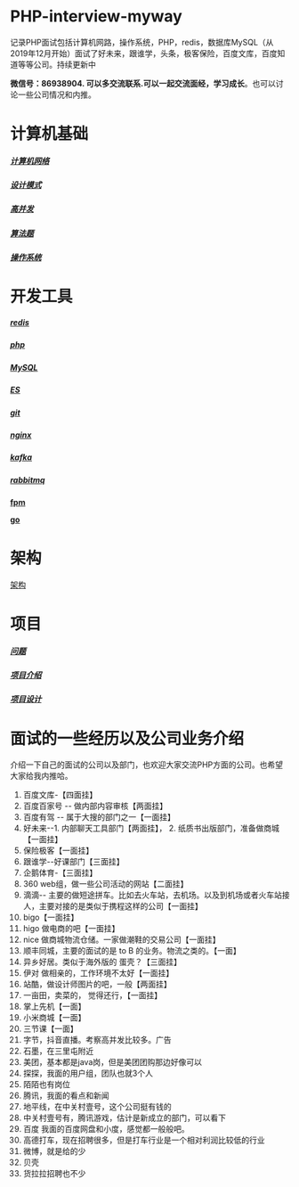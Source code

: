 # PHP-interview-myway
记录PHP面试包括计算机网路，操作系统，PHP，redis，数据库MySQL（从2019年12月开始）面试了好未来，跟谁学，头条，极客保险，百度文库，百度知道等等公司。持续更新中

**微信号：86938904. 可以多交流联系.可以一起交流面经，学习成长**。也可以讨论一些公司情况和内推。



# 计算机基础

##### [计算机网络](计算机网络.md)
##### [设计模式](设计模式.md)
##### [高并发](高并发.md)
##### [算法题](算法题.md)
##### [操作系统]()


# 开发工具

##### [redis](redis.md)
##### [php](php.md)
##### [MySQL](mysql.md)
##### [ES](es.md)
##### [git](git.md)
##### [nginx](nginx.md)
##### [kafka](kafka.md)
##### **[rabbitmq](rabbitmq.md)**

**[fpm](fpm.md)**

**[go](go.md)**



# 架构

[架构](架构.md)



# 项目

##### [问题](问题.md)
##### [项目介绍](项目介绍.md)
##### [项目设计](项目设计.md)



# 面试的一些经历以及公司业务介绍

介绍一下自己的面试的公司以及部门，也欢迎大家交流PHP方面的公司。也希望大家给我内推哈。

1. 百度文库-【四面挂】
2. 百度百家号  -- 做内部内容审核【两面挂】
3. 百度有驾 -- 属于大搜的部门之一【一面挂】
4. 好未来--1. 内部聊天工具部门【两面挂】， 2. 纸质书出版部门，准备做商城【一面挂】
5. 保险极客【一面挂】
6. 跟谁学--好课部门【三面挂】
7. 企鹅体育-【三面挂】
8. 360  web组，做一些公司活动的网站【二面挂】
9. 滴滴-- 主要的做短途拼车。比如去火车站，去机场。以及到机场或者火车站接人，主要对接的是类似于携程这样的公司【一面挂】
10. bigo【一面挂】
11. higo 做电商的吧【一面挂】
12. nice 做商城物流仓储。一家做潮鞋的交易公司【一面挂】
13. 顺丰同城，主要的面试的是 to B 的业务。物流之类的。【一面】
14. 异乡好居。类似于海外版的 蛋壳？【三面挂】
15. 伊对  做相亲的，工作环境不太好【一面挂】
16. 站酷，做设计师图片的吧，一般【两面挂】
17. 一亩田，卖菜的， 觉得还行，【一面挂】
18. 掌上先机【一面】
19. 小米商城【一面】
20. 三节课【一面】
21. 字节，抖音直播。考察高并发比较多。广告
3. 石墨，在三里屯附近
4. 美团，基本都是java岗，但是美团团购那边好像可以
5. 探探，我面的用户组，团队也就3个人
6. 陌陌也有岗位
7. 腾讯，我面的看点和新闻
8. 地平线，在中关村壹号，这个公司挺有钱的
9. 中关村壹号有，腾讯游戏，估计是新成立的部门，可以看下
10. 百度 我面的百度网盘和小度，感觉都一般般吧。
12. 高德打车，现在招聘很多，但是打车行业是一个相对利润比较低的行业
13. 微博，就是给的少
14. 贝壳
33. 货拉拉招聘也不少



